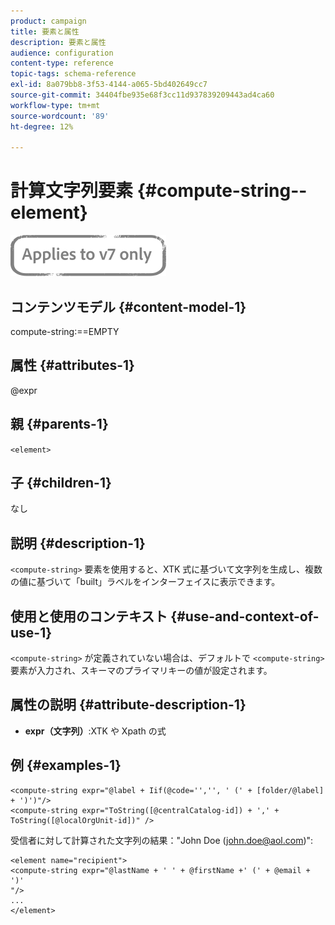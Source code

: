 ```yaml
---
product: campaign
title: 要素と属性
description: 要素と属性
audience: configuration
content-type: reference
topic-tags: schema-reference
exl-id: 8a079bb8-3f53-4144-a065-5bd402649cc7
source-git-commit: 34404fbe935e68f3cc11d937839209443ad4ca60
workflow-type: tm+mt
source-wordcount: '89'
ht-degree: 12%

---
```


# 計算文字列要素 {#compute-string--element}

![](../../../assets/v7-only.svg)

## コンテンツモデル {#content-model-1}

compute-string:==EMPTY

## 属性 {#attributes-1}

@expr

## 親 {#parents-1}

`<element>`

## 子 {#children-1}

なし

## 説明 {#description-1}

`<compute-string>` 要素を使用すると、XTK 式に基づいて文字列を生成し、複数の値に基づいて「built」ラベルをインターフェイスに表示できます。

## 使用と使用のコンテキスト {#use-and-context-of-use-1}

`<compute-string>` が定義されていない場合は、デフォルトで `<compute-string>` 要素が入力され、スキーマのプライマリキーの値が設定されます。

## 属性の説明 {#attribute-description-1}

* **expr（文字列）**:XTK や Xpath の式

## 例 {#examples-1}

```
<compute-string expr="@label + Iif(@code='','', ' (' + [folder/@label] + ')')"/>  
<compute-string expr="ToString([@centralCatalog-id]) + ',' + ToString([@localOrgUnit-id])" />
```

受信者に対して計算された文字列の結果：&quot;John Doe (john.doe@aol.com)&quot;:

```
<element name="recipient">
<compute-string expr="@lastName + ' ' + @firstName +' (' + @email + ')'
"/>
...
</element>
```
